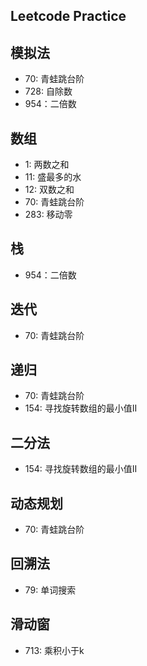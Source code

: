 ## Leetcode Practice


## 模拟法
* 70: 青蛙跳台阶
* 728: 自除数
* 954：二倍数

## 数组
* 1: 两数之和
* 11: 盛最多的水
* 12: 双数之和
* 70: 青蛙跳台阶
* 283: 移动零

## 栈
* 954：二倍数

## 迭代
* 70: 青蛙跳台阶


## 递归
* 70: 青蛙跳台阶
* 154: 寻找旋转数组的最小值II

## 二分法
* 154: 寻找旋转数组的最小值II


## 动态规划
* 70: 青蛙跳台阶


## 回溯法
* 79: 单词搜索


## 滑动窗
* 713: 乘积小于k
